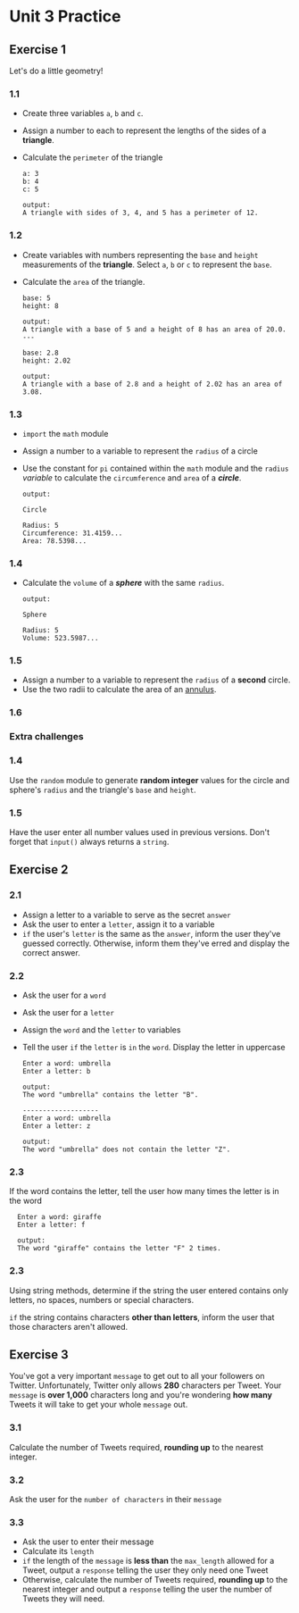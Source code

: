 **Unit 3 Practice**
===================


**Exercise 1**
--------------
Let's do a little geometry!

### **1.1**
  - Create three variables `a`, `b` and `c`. 
  - Assign a number to each to represent the lengths of the sides of a **triangle**.
  - Calculate the `perimeter` of the triangle

        a: 3
        b: 4
        c: 5

        output:
        A triangle with sides of 3, 4, and 5 has a perimeter of 12.

### **1.2** 
  - Create variables with numbers representing the `base` and `height` measurements of the **triangle**. Select `a`, `b` or `c` to represent the `base`.
  - Calculate the `area` of the triangle.

        base: 5         
        height: 8       

        output:
        A triangle with a base of 5 and a height of 8 has an area of 20.0.      
        ---

        base: 2.8
        height: 2.02

        output:
        A triangle with a base of 2.8 and a height of 2.02 has an area of 3.08.

### **1.3**
  - `import` the `math` module
  - Assign a number to a variable to represent the `radius` of a circle
  - Use the constant for `pi` contained within the `math` module and the `radius` *variable* to calculate the `circumference` and `area` of a ***circle***.

        output:
        
        Circle

        Radius: 5
        Circumference: 31.4159...
        Area: 78.5398...


### **1.4** 
  - Calculate the `volume` of a ***sphere*** with the same `radius`.
        
        output:

        Sphere

        Radius: 5
        Volume: 523.5987...

### **1.5**
  - Assign a number to a variable to represent the `radius` of a **second** circle. 
  - Use the two radii to calculate the area of an  [annulus](https://www.google.com/search?q=annulus%20area).

### **1.6**


### **Extra challenges**  

### **1.4**
Use the `random` module to generate **random integer** values for the circle and sphere's `radius` and the triangle's `base` and `height`.

### **1.5** 
Have the user enter all number values used in previous versions. Don't forget that `input()` always returns a `string`.


**Exercise 2**
---------

### **2.1**
- Assign a letter to a variable to serve as the secret `answer`
- Ask the user to enter a `letter`, assign it to a variable
- `if` the user's `letter` is the same as the `answer`, inform the user they've guessed correctly. Otherwise, inform them they've erred and display the correct answer. 
  
### **2.2**
- Ask the user for a `word`
- Ask the user for a `letter`
- Assign the `word` and the `letter` to variables
- Tell the user `if` the `letter` is `in` the `word`. Display the letter in uppercase
  
      Enter a word: umbrella
      Enter a letter: b

      output:
      The word "umbrella" contains the letter "B".

      -------------------
      Enter a word: umbrella
      Enter a letter: z

      output:
      The word "umbrella" does not contain the letter "Z".

### **2.3**

  If the word contains the letter, tell the user how many times the letter is in the word

      Enter a word: giraffe
      Enter a letter: f

      output:
      The word "giraffe" contains the letter "F" 2 times.

### **2.3**
  Using string methods, determine if the string the user entered contains only letters, no spaces, numbers or special characters.

  `if` the string contains characters **other than letters**, inform the user that those characters aren't allowed.

**Exercise 3**
--------------

You've got a very important `message` to get out to all your followers on Twitter. Unfortunately, Twitter only allows **280** characters per Tweet. Your `message` is **over 1,000** characters long and you're wondering **how many** Tweets it will take to get your whole `message` out. 

### **3.1**
Calculate the number of Tweets required, **rounding up** to the nearest integer.

### **3.2**
Ask the user for the `number of characters` in their `message`

### **3.3**
- Ask the user to enter their message
- Calculate its `length`
- `if` the length of the `message` is **less than** the `max_length` allowed for a Tweet, output a `response` telling the user they only need one Tweet
- Otherwise, calculate the number of Tweets required, **rounding up** to the nearest integer and output a `response` telling the user the number of Tweets they will need.



